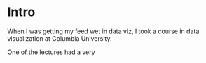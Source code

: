 # Intro

When I was getting my feed wet in data viz, I took a course in data visualization at Columbia University. 

One of the lectures had a very 